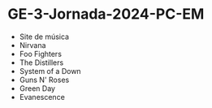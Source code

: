 # GE-3-Jornada-2024-PC-EM
- Site de música
-  Nirvana
-  Foo Fighters
-  The Distillers
-  System of a Down
-  Guns N' Roses
-  Green Day
-  Evanescence
